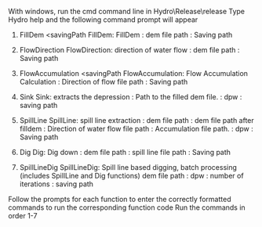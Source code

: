 With windows, run the cmd command line in Hydro\Release\release
Type Hydro help and the following command prompt will appear

1. FillDem <demPath> <savingPath
    FillDem: FillDem
    <demPath>: dem file path
    <savingPath>: Saving path

2. FlowDirection <demPath> <savingPath>
    FlowDirection: direction of water flow
    <demPath>: dem file path
    <savingPath>: Saving path

3. FlowAccumulation <flowddir> <savingPath
    FlowAccumulation: Flow Accumulation Calculation
    <flowddir>: Direction of flow file path
    <savingPath>: Saving path

4. Sink <filldem> <lakeminradius> <savingPath>
    Sink: extracts the depression
    <filldem>: Path to the filled dem file.
    <lakeminradius>: dpw
    <savingPath>: saving path

5. SpillLine <demPath> <filldemPath> <flowPath> <accuPath> <lakeMinRadius> <savingPath>
    SpillLine: spill line extraction
    <demPath>: dem file path
    <filldemPath>: dem file path after filldem
    <flowPath>: Direction of water flow file path
    <accuPath>: Accumulation file path.
    <lakeMinRadius>: dpw
    <savingPath>: Saving path

6. Dig <demPath> <spilllinepath> <savingPath>
    Dig: Dig down
    <demPath>: dem file path
    <spilllinepath>: spill line file path
    <savingPath>: Saving path

7. SpillLineDig <demPath> <lakeMinRadius> <iters> <savingPath>
    SpillLineDig: Spill line based digging, batch processing (includes SpillLine and Dig functions)
    <demPath> dem file path
    <lakeminradius>: dpw
    <iters>: number of iterations
    <savingPath>: saving path

Follow the prompts for each function to enter the correctly formatted commands to run the corresponding function code
Run the commands in order 1-7
